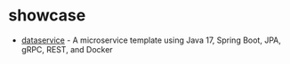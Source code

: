 # showcase

- [dataservice](java/dataservice)  - A microservice template using Java 17, Spring Boot, JPA, gRPC, REST, and Docker
